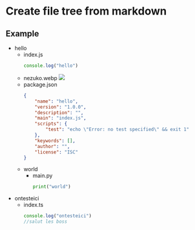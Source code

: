 # Create file tree from markdown

## Example

- hello
    - index.js
        ```js
        console.log("hello")
        ```
    - nezuko.webp
        ![](https://static.wikia.nocookie.net/4807c599-a06a-481c-af42-b442ab058d36/scale-to-width/755)
    - package.json
        ```json
        {
            "name": "hello",
            "version": "1.0.0",
            "description": "",
            "main": "index.js",
            "scripts": {
                "test": "echo \"Error: no test specified\" && exit 1"
            },
            "keywords": [],
            "author": "",
            "license": "ISC"
        }
        ```
    - world
        - main.py
            ```py
            print("world")
            ```
- ontesteici
    - index.ts
        ```ts
        console.log("ontesteici")
        //salut les boss
        ```
